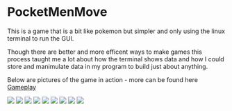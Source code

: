 # PocketMenMove
This is a game that is a bit like pokemon but simpler and only using the linux terminal to run the GUI.

Though there are better and more efficent ways to make games this process taught me a lot about how the terminal shows data and how I could store and manimulate data in my program to build just about anything.

Below are pictures of the game in action - more can be found here [Gameplay](https://github.com/wilmotha/PocketMenMove/tree/master/PocketMenMove "Gameplay Photos")

![](https://github.com/wilmotha/PocketMenMove/blob/master/PocketMenMove/startScreen.jpg)
![](https://github.com/wilmotha/PocketMenMove/blob/master/PocketMenMove/midleOfIntro.jpg)
![](https://github.com/wilmotha/PocketMenMove/blob/master/PocketMenMove/beginingOfGame.jpg)
![](https://github.com/wilmotha/PocketMenMove/blob/master/PocketMenMove/walkingAbout.jpg)
![](https://github.com/wilmotha/PocketMenMove/blob/master/PocketMenMove/randomEncounter.jpg)
![](https://github.com/wilmotha/PocketMenMove/blob/master/PocketMenMove/toDoList.jpg)
![](https://github.com/wilmotha/PocketMenMove/blob/master/PocketMenMove/insideCave.jpg)
![](https://github.com/wilmotha/PocketMenMove/blob/master/PocketMenMove/aboutScreen2.jpg)
![](https://github.com/wilmotha/PocketMenMove/blob/master/PocketMenMove/menuScreen.jpg)
